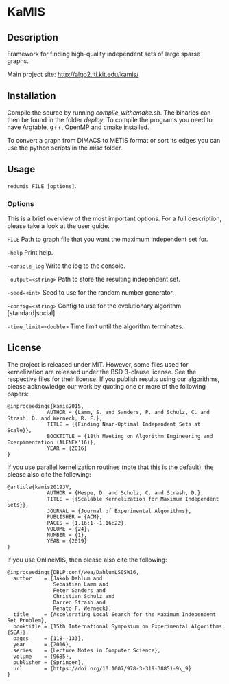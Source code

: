 # KaMIS #
## Description ##
Framework for finding high-quality independent sets of large sparse graphs.

Main project site:
http://algo2.iti.kit.edu/kamis/

## Installation ##
Compile the source by running *compile_withcmake.sh*. The binaries can then be found in the folder *deploy*.
To compile the programs you need to have Argtable, g++, OpenMP and cmake installed.

To convert a graph from DIMACS to METIS format or sort its edges you can use the python scripts in the *misc* folder.

## Usage ##
`redumis FILE [options]`.    

### Options ###
This is a brief overview of the most important options.
For a full description, please take a look at the user guide.

`FILE`
Path to graph file that you want the maximum independent set for.

`-help`
Print help.

`-console_log`
Write the log to the console.

`-output=<string>`
Path to store the resulting independent set.

`-seed=<int>`
Seed to use for the random number generator.

`-config=<string>`
Config to use for the evolutionary algorithm [standard|social].

`-time_limit=<double>`
Time limit until the algorithm terminates.

## License
The project is released under MIT. However, some files used for kernelization are released under the BSD 3-clause license. See the respective files for their license.
If you publish results using our algorithms, please acknowledge our work by quoting one or more of the following papers:
```
@inproceedings{kamis2015,
             AUTHOR = {Lamm, S. and Sanders, P. and Schulz, C. and Strash, D. and Werneck, R. F.},
             TITLE = {{Finding Near-Optimal Independent Sets at Scale}},
             BOOKTITLE = {18th Meeting on Algorithm Engineering and Exerpimentation (ALENEX'16)},
             YEAR = {2016}
}
```

If you use parallel kernelization routines (note that this is the default), the please also cite the following:
```
@article{kamis2019JV,
             AUTHOR = {Hespe, D. and Schulz, C. and Strash, D.},
             TITLE = {{Scalable Kernelization for Maximum Independent Sets}},
             JOURNAL = {Journal of Experimental Algorithms},
             PUBLISHER = {ACM},
             PAGES = {1.16:1--1.16:22},
             VOLUME = {24},
             NUMBER = {1},
             YEAR = {2019}
}
```

If you use OnlineMIS, then please also cite the following:
```
@inproceedings{DBLP:conf/wea/DahlumLS0SW16,
  author    = {Jakob Dahlum and
               Sebastian Lamm and
               Peter Sanders and
               Christian Schulz and
               Darren Strash and
               Renato F. Werneck},
  title     = {Accelerating Local Search for the Maximum Independent Set Problem},
  booktitle = {15th International Symposium on Experimental Algorithms {SEA}},
  pages     = {118--133},
  year      = {2016},
  series    = {Lecture Notes in Computer Science},
  volume    = {9685},
  publisher = {Springer},
  url       = {https://doi.org/10.1007/978-3-319-38851-9\_9}
}
```
